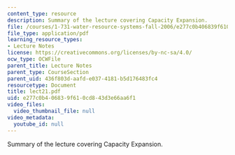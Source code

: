 ```yaml
---
content_type: resource
description: Summary of the lecture covering Capacity Expansion.
file: /courses/1-731-water-resource-systems-fall-2006/e277c0b406839f610cd843d3e66aa6f1_lect21.pdf
file_type: application/pdf
learning_resource_types:
- Lecture Notes
license: https://creativecommons.org/licenses/by-nc-sa/4.0/
ocw_type: OCWFile
parent_title: Lecture Notes
parent_type: CourseSection
parent_uid: 436f803d-aafd-e037-4181-b5d176483fc4
resourcetype: Document
title: lect21.pdf
uid: e277c0b4-0683-9f61-0cd8-43d3e66aa6f1
video_files:
  video_thumbnail_file: null
video_metadata:
  youtube_id: null
---
```

Summary of the lecture covering Capacity Expansion.